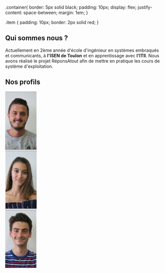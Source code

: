 <head>
  <meta charset="utf-8" />
  <title>Nous connaître</title>
  
  .container{
    border: 5px solid black;
    padding: 10px;
    display: flex;
    justify-content: space-between;
    margin: 1em;
  }
  
  .item {
    padding: 10px;
    border: 2px solid red;
}
</head>


## Qui sommes nous ?
Actuellement en 2ème année d'école d'ingénieur en systèmes embraqués et communicants, à **l'ISEN de Toulon** et en apprentissage avec **l'ITII**. Nous avons réalisé le projet RéponsAtout afin de mettre en pratique les cours de système d'exploitation. 


## Nos profils


<div class="container">
  <div class="item"><img src="../Images/Alexis.PNG" width="100" height="185"/></div>
  <div class="item"><img src="../Images/Eva.PNG" width="100" height="185"/></div>
  <div class="item"><img src="../Images/Matteo.PNG" width="100" height="185"/></div>
</div>
